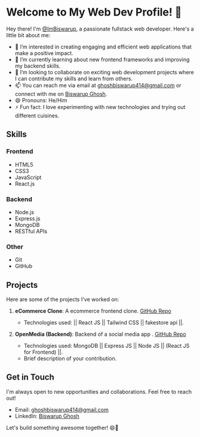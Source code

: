 # Welcome to My Web Dev Profile! 👋

Hey there! I'm [@ImBiswarup](https://github.com/ImBiswarup), a passionate fullstack web developer. Here's a little bit about me:

- 👀 I’m interested in creating engaging and efficient web applications that make a positive impact.
- 🌱 I’m currently learning about new frontend frameworks and improving my backend skills.
- 💞️ I’m looking to collaborate on exciting web development projects where I can contribute my skills and learn from others.
- 📫 You can reach me via email at [ghoshbiswarup414@gmail.com](mailto:ghoshbiswarup414@gmail.com) or connect with me on [Biswarup Ghosh](https://www.linkedin.com/in/biswarup-ghosh-61440828a/).
- 😄 Pronouns: He/Him
- ⚡ Fun fact: I love experimenting with new technologies and trying out different cuisines.

## Skills

### Frontend
- HTML5
- CSS3
- JavaScript
- React.js
  
### Backend
- Node.js
- Express.js
- MongoDB
- RESTful APIs

### Other
- Git
- GitHub

## Projects

Here are some of the projects I've worked on:

1. **eCommerce Clone**: A ecommerce frontend clone. [GitHub Repo](https://github.com/ImBiswarup/eCommerce)
   - Technologies used: || React JS || Tailwind CSS || fakestore api ||.
     
2. **OpenMedia (Backend)**: Backend of a social media app . [GitHub Repo](https://github.com/ImBiswarup/openMedia---Backend)
   - Technologies used: MongoDB || Express JS || Node JS || (React JS for Frontend) ||.
   - Brief description of your contribution.

## Get in Touch

I'm always open to new opportunities and collaborations. Feel free to reach out!

- Email: [ghoshbiswarup414@gmail.com](mailto:ghoshbiswarup414@gmail.com)
- LinkedIn: [Biswarup Ghosh]([https://www.linkedin.com/in/yourlinkedinprofile](https://www.linkedin.com/in/biswarup-ghosh-61440828a/))

Let's build something awesome together! 😄🚀
